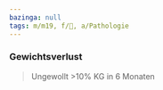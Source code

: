 ```yaml
---
bazinga: null
tags: m/m19, f/🦀, a/Pathologie
---
```

### Gewichtsverlust
> Ungewollt >10% KG in 6 Monaten